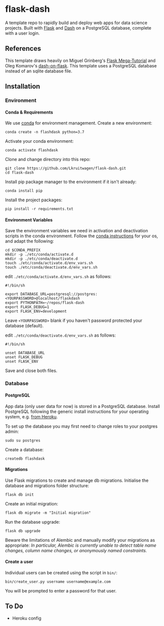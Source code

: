 # flask-dash
A template repo to rapidly build and deploy web apps for data science projects. Built with [Flask](https://github.com/pallets/flask) and [Dash](https://plot.ly/dash/) on a PostgreSQL database, complete with a user login.

## References
This template draws heavily on Miguel Grinberg's [Flask Mega-Tutorial](https://blog.miguelgrinberg.com/post/the-flask-mega-tutorial-part-i-hello-world) and Oleg Komarov's [dash-on-flask](https://github.com/okomarov/dash_on_flask). This template uses a PostgreSQL database instead of an sqlite database file.

## Installation

### Environment

#### Conda & Requirements

We use [conda](https://docs.conda.io/en/latest/miniconda.html) for environment management. Create a new environment:

    conda create -n flashdask python=3.7

Activate your conda environment:

    conda activate flashdask

Clone and change directory into this repo:

    git clone https://github.com/Lkruitwagen/flask-dash.git
    cd flask-dash

Install pip package manager to the environment if it isn't already:

    conda install pip

Install the project packages:

    pip install -r requirements.txt

#### Environment Variables

Save the environment variables we need in activation and deactivation scripts in the conda environment. Follow the [conda instructions](https://docs.conda.io/projects/conda/en/latest/user-guide/tasks/manage-environments.html#setting-environment-variables) for your os, and adapt the following:

    cd $CONDA_PREFIX
    mkdir -p ./etc/conda/activate.d
    mkdir -p ./etc/conda/deactivate.d
    touch ./etc/conda/activate.d/env_vars.sh
    touch ./etc/conda/deactivate.d/env_vars.sh

edit `./etc/conda/activate.d/env_vars.sh` as follows:

    #!/bin/sh
    
    export DATABASE_URL=postgresql://postgres:<YOURPASSWORD>@localhost/flaskdash
    export PYTHONPATH=~/repos/flask-dash
    export FLASK_DEBUG=1
    export FLASK_ENV=development

Leave `<YOURPASSWORD>` blank if you haven't password protected your database (default).

edit `./etc/conda/deactivate.d/env_vars.sh` as follows:

    #!/bin/sh

    unset DATABASE_URL
    unset FLASK_DEBUG
    unset FLASK_ENV

Save and close both files.

### Database

#### PostgreSQL

App data (only user data for now) is stored in a PostgreSQL database. Install PostgreSQL following the generic install instructions for your operating system, e.g. [from Heroku](https://devcenter.heroku.com/articles/heroku-postgresql#set-up-postgres-on-linux).

To set up the database you may first need to change roles to your postgres admin:

    sudo su postgres

Create a database:

    createdb flashdask

#### Migrations

Use Flask migrations to create and manage db migrations. Initialise the database and migrations folder structure:

    flask db init

Create an initial migration:

    flask db migrate -m "Initial migration"

Run the database upgrade:

    flask db upgrade

Beware the limitations of Alembic and manually modify your migrations as appropriate: _In particular, Alembic is currently unable to detect table name changes, column name changes, or anonymously named constraints._

#### Create a user

Individual users can be created using the script in `bin/`:

    bin/create_user.py username username@example.com

You will be prompted to enter a password for that user.

## To Do
- Heroku config